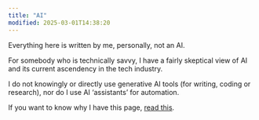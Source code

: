 ```yaml
---
title: "AI"
modified: 2025-03-01T14:38:20
---
```


Everything here is written by me, personally, not an AI.

For somebody who is technically savvy, I have a fairly skeptical view of AI and its current ascendency in the tech industry.

I do not knowingly or directly use generative AI tools (for writing, coding or research), nor do I use AI ‘assistants’ for automation.

If you want to know why I have this page, [read this](https://www.bydamo.la/p/ai-manifesto).